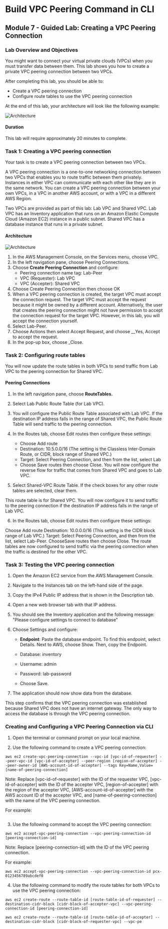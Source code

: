 # Build VPC Peering Command in CLI

## Module 7 - Guided Lab: Creating a VPC Peering Connection

### Lab Overview and Objectives

You might want to connect your virtual private clouds (VPCs) when you must transfer data between them. This lab shows you how to create a private VPC peering connection between two VPCs.

After completing this lab, you should be able to:

- Create a VPC peering connection
- Configure route tables to use the VPC peering connection

At the end of this lab, your architecture will look like the following example:

![Architecture](https://docs.aws.amazon.com/vpc/latest/peering/images/peering-diagram.png)

#### Duration

This lab will require approximately 20 minutes to complete.

### Task 1: Creating a VPC peering connection

Your task is to create a VPC peering connection between two VPCs.

A VPC peering connection is a one-to-one networking connection between two VPCs that enables you to route traffic between them privately. Instances in either VPC can communicate with each other like they are in the same network. You can create a VPC peering connection between your own VPCs, in a VPC in another AWS account, or with a VPC in a different AWS Region.

Two VPCs are provided as part of this lab: Lab VPC and Shared VPC. Lab VPC has an Inventory application that runs on an Amazon Elastic Compute Cloud (Amazon EC2) instance in a public subnet. Shared VPC has a database instance that runs in a private subnet.

#### Architecture

![Architecture](https://docs.aws.amazon.com/vpc/latest/peering/images/peering-diagram.png)

1. In the AWS Management Console, on the Services menu, choose VPC.
2. In the left navigation pane, choose Peering Connections.
3. Choose **Create Peering Connection** and configure:
   - Peering connection name tag: Lab-Peer
   - VPC (Requester): Lab VPC
   - VPC (Accepter): Shared VPC
4. Choose Create Peering Connection then choose OK
5. When a VPC peering connection is created, the target VPC must accept the connection request. The target VPC must accept the request because it might be owned by a different account. Alternatively, the user that creates the peering connection might not have permission to accept the connection request for the target VPC. However, in this lab, you will accept the connection yourself.
6. Select Lab-Peer.
7. Choose Actions then select Accept Request, and choose __Yes, Accept to accept the request.
8. In the pop-up box, choose _Close.

### Task 2: Configuring route tables

You will now update the route tables in both VPCs to send traffic from Lab VPC to the peering connection for Shared VPC.

#### Peering Connections

1. In the left navigation pane, choose **RouteTables.**
2. Select Lab Public Route Table (for Lab VPC).
3. You will configure the Public Route Table associated with Lab VPC. If the destination IP address falls in the range of Shared VPC, the Public Route Table will send traffic to the peering connection.
4. In the Routes tab, choose Edit routes then configure these settings:
   - Choose Add route
   - Destination: 10.5.0.0/16 (The setting is the Classless Inter-Domain Route, or CIDR, block range of Shared VPC.)
   - Target: Select Peering Connection, and then from the list, select Lab
   - Choose Save routes then choose Close.
You will now configure the reverse flow for traffic that comes from Shared VPC and goes to Lab VPC.

5. Select  Shared-VPC Route Table. If the check boxes for any other route tables are selected, clear them.

This route table is for Shared VPC. You will now configure it to send traffic to the peering connection if the destination IP address falls in the range of Lab VPC.

6. In the Routes tab, choose Edit routes then configure these settings:

Choose Add route
Destination: 10.0.0.0/16 (This setting is the CIDR block range of Lab VPC.)
Target: Select Peering Connection, and then from the list, select Lab-Peer.
ChooseSave routes then choose Close.
The route tables are now configured to send traffic via the peering connection when the traffic is destined for the other VPC.

### Task 3: Testing the VPC peering connection

1. Open the Amazon EC2 service from the AWS Management Console.

2. Navigate to the Instances tab on the left-hand side of the page.

3. Copy the IPv4 Public IP address that is shown in the Description tab.

4. Open a new web browser tab with that IP address.

5. You should see the Inventory application and the following message: "Please configure settings to connect to database"

6. Choose Settings and configure:

    - **Endpoint**: Paste the database endpoint. To find this endpoint, select Details. Next to AWS, choose Show. Then, copy the Endpoint.

    - Database: inventory

    - Username: admin

    - Password: lab-password

    - Choose Save.

7. The application should now show data from the database.

This step confirms that the VPC peering connection was established because Shared VPC does not have an internet gateway. The only way to access the database is through the VPC peering connection.

### Creating and Configuring a VPC Peering Connection via CLI

1. Open the terminal or command prompt on your local machine.

2. Use the following command to create a VPC peering connection:

``` aws
aws ec2 create-vpc-peering-connection --vpc-id [vpc-id-of-requester] --peer-vpc-id [vpc-id-of-accepter] --peer-region [region-of-accepter] --peer-owner-id [AWS-account-id-of-accepter] --tags Key=Name,Value=[name-of-peering-connection]
```

Note: Replace [vpc-id-of-requester] with the ID of the requester VPC, [vpc-id-of-accepter] with the ID of the accepter VPC, [region-of-accepter] with the region of the accepter VPC, [AWS-account-id-of-accepter] with the AWS account ID of the accepter VPC, and [name-of-peering-connection] with the name of the VPC peering connection.

For example:

```aws ec2 create-vpc-peering-connection --vpc-id vpc-0123456789abcdef0 --peer-vpc-id vpc-0123456789abcdef1 --peer-region us-west-2 --peer-owner-id 123456789012 --tags Key=Name,Value=Lab-Peer
```

3. Use the following command to accept the VPC peering connection:

``` aws cli
aws ec2 accept-vpc-peering-connection --vpc-peering-connection-id [peering-connection-id]
```

Note: Replace [peering-connection-id] with the ID of the VPC peering connection.

For example:

```
aws ec2 accept-vpc-peering-connection --vpc-peering-connection-id pcx-0123456789abcdef0
```

4. Use the following command to modify the route tables for both VPCs to use the VPC peering connection:

``` aws cli
aws ec2 create-route --route-table-id [route-table-id-of-requester] --destination-cidr-block [cidr-block-of-accepter-vpc] --vpc-peering-connection-id [peering-connection-id]
```

``` aws cli
aws ec2 create-route --route-table-id [route-table-id-of-accepter] --destination-cidr-block [cidr-block-of-requester-vpc] --vpc-pe
```

